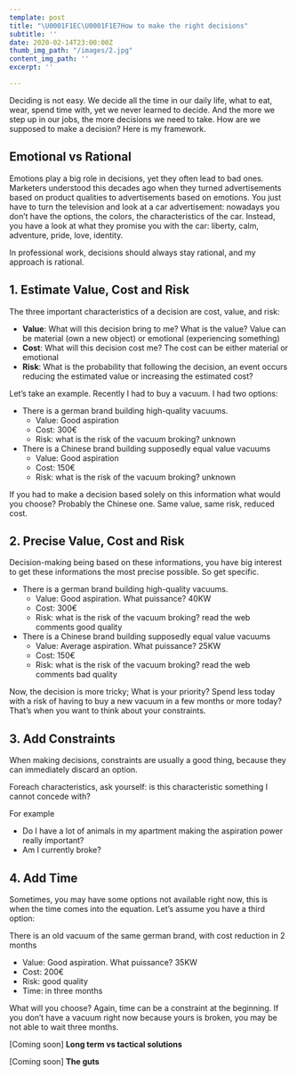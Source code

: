 ```yaml
---
template: post
title: "\U0001F1EC\U0001F1E7How to make the right decisions"
subtitle: ''
date: 2020-02-14T23:00:00Z
thumb_img_path: "/images/2.jpg"
content_img_path: ''
excerpt: ''

---
```

Deciding is not easy. We decide all the time in our daily life, what to eat, wear, spend time with, yet we never learned to decide. And the more we step up in our jobs, the more decisions we need to take. How are we supposed to make a decision? Here is my framework.

## **Emotional vs Rational**

Emotions play a big role in decisions, yet they often lead to bad ones. Marketers understood this decades ago when they turned advertisements based on product qualities to advertisements based on emotions. You just have to turn the television and look at a car advertisement: nowadays you don’t have the options, the colors, the characteristics of the car. Instead, you have a look at what they promise you with the car: liberty, calm, adventure, pride, love, identity.

In professional work, decisions should always stay rational, and my approach is rational.

## **1. Estimate Value, Cost and Risk**

The three important characteristics of a decision are cost, value, and risk:

* **Value**: What will this decision bring to me? What is the value? Value can be material (own a new object) or emotional (experiencing something)
* **Cost**: What will this decision cost me? The cost can be either material or emotional
* **Risk**: What is the probability that following the decision, an event occurs reducing the estimated value or increasing the estimated cost?

Let’s take an example. Recently I had to buy a vacuum. I had two options:

* There is a german brand building high-quality vacuums.
  * Value: Good aspiration
  * Cost: 300€
  * Risk: what is the risk of the vacuum broking? unknown
* There is a Chinese brand building supposedly equal value vacuums
  * Value: Good aspiration
  * Cost: 150€
  * Risk: what is the risk of the vacuum broking? unknown

If you had to make a decision based solely on this information what would you choose? Probably the Chinese one. Same value, same risk, reduced cost.

## **2. Precise Value, Cost and Risk**

Decision-making being based on these informations, you have big interest to get these informations the most precise possible. So get specific.

* There is a german brand building high-quality vacuums.
  * Value: Good aspiration. What puissance? 40KW
  * Cost: 300€
  * Risk: what is the risk of the vacuum broking? read the web comments good quality
* There is a Chinese brand building supposedly equal value vacuums
  * Value: Average aspiration. What puissance? 25KW
  * Cost: 150€
  * Risk: what is the risk of the vacuum broking? read the web comments bad quality

Now, the decision is more tricky; What is your priority? Spend less today with a risk of having to buy a new vacuum in a few months or more today? That’s when you want to think about your constraints.

## **3. Add Constraints**

When making decisions, constraints are usually a good thing, because they can immediately discard an option.

Foreach characteristics, ask yourself: is this characteristic something I cannot concede with?

For example

* Do I have a lot of animals in my apartment making the aspiration power really important?
* Am I currently broke?

## **4. Add Time**

Sometimes, you may have some options not available right now, this is when the time comes into the equation. Let’s assume you have a third option:

There is an old vacuum of the same german brand, with cost reduction in 2 months

* Value: Good aspiration. What puissance? 35KW
* Cost: 200€
* Risk: good quality
* Time: in three months

What will you choose? Again, time can be a constraint at the beginning. If you don’t have a vacuum right now because yours is broken, you may be not able to wait three months.

\[Coming soon\] **Long term vs tactical solutions**

\[Coming soon\] **The guts**